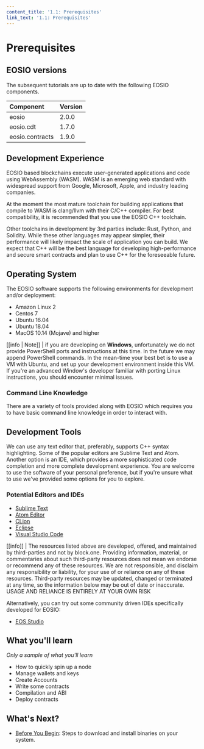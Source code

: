 ```yaml
---
content_title: '1.1: Prerequisites'
link_text: '1.1: Prerequisites'
---
```


# Prerequisites

## EOSIO versions

The subsequent tutorials are up to date with the following EOSIO components.

| Component | Version |
| :--- | :--- |
| eosio | 2.0.0 |
| eosio.cdt | 1.7.0 |
| eosio.contracts | 1.9.0 |

## Development Experience

EOSIO based blockchains execute user-generated applications and code using WebAssembly \(WASM\). WASM is an emerging web standard with widespread support from Google, Microsoft, Apple, and industry leading companies.

At the moment the most mature toolchain for building applications that compile to WASM is clang/llvm with their C/C++ compiler. For best compatibility, it is recommended that you use the EOSIO C++ toolchain.

Other toolchains in development by 3rd parties include: Rust, Python, and Solidity. While these other languages may appear simpler, their performance will likely impact the scale of application you can build. We expect that C++ will be the best language for developing high-performance and secure smart contracts and plan to use C++ for the foreseeable future.

## Operating System

The EOSIO software supports the following environments for development and/or deployment:

* Amazon Linux 2
* Centos 7
* Ubuntu 16.04
* Ubuntu 18.04
* MacOS 10.14 \(Mojave\) and higher

\[\[info \| Note\]\] \| if you are developing on **Windows**, unfortunately we do not provide PowerShell ports and instructions at this time. In the future we may append PowerShell commands. In the mean-time your best bet is to use a VM with Ubuntu, and set up your development environment inside this VM. If you're an advanced Window's developer familiar with porting Linux instructions, you should encounter minimal issues.

### Command Line Knowledge

There are a variety of tools provided along with EOSIO which requires you to have basic command line knowledge in order to interact with.

## Development Tools

We can use any text editor that, preferably, supports C++ syntax highlighting. Some of the popular editors are Sublime Text and Atom. Another option is an IDE, which provides a more sophisticated code completion and more complete development experience. You are welcome to use the software of your personal preference, but if you're unsure what to use we've provided some options for you to explore.

### Potential Editors and IDEs

* [Sublime Text](https://www.sublimetext.com/)
* [Atom Editor](https://atom.io/)
* [CLion](https://www.jetbrains.com/clion/)
* [Eclipse](http://www.eclipse.org/downloads/packages/release/oxygen/1a/eclipse-ide-cc-developers)
* [Visual Studio Code](https://code.visualstudio.com/)

\[\[info\]\] \| The resources listed above are developed, offered, and maintained by third-parties and not by block.one. Providing information, material, or commentaries about such third-party resources does not mean we endorse or recommend any of these resources. We are not responsible, and disclaim any responsibility or liability, for your use of or reliance on any of these resources. Third-party resources may be updated, changed or terminated at any time, so the information below may be out of date or inaccurate. USAGE AND RELIANCE IS ENTIRELY AT YOUR OWN RISK

Alternatively, you can try out some community driven IDEs specifically developed for EOSIO:

* [EOS Studio](https://www.eosstudio.io/)

## What you'll learn

_Only a sample of what you'll learn_

* How to quickly spin up a node
* Manage wallets and keys
* Create Accounts
* Write some contracts
* Compilation and ABI
* Deploy contracts

## What's Next?

* [Before You Begin](before-you-begin.md): Steps to download and install binaries on your system.

